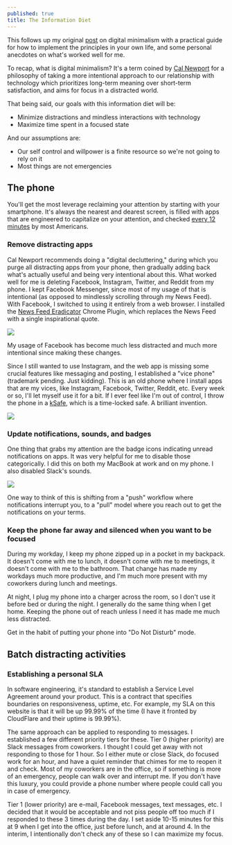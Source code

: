 ```yaml
---
published: true
title: The Information Diet
---
```

This follows up my original [post](https://www.david-merrick.com/2019/06/15/digital-minimalism-review/) on digital minimalism with a practical guide for how to implement the principles in your own life, and some personal anecdotes on what's worked well for me.

To recap, what is digital minimalism? It's a term coined by [Cal Newport](https://www.amazon.com/dp/B07DBRBP7G/ref=dp-kindle-redirect?_encoding=UTF8&btkr=1) for a philosophy of taking a more intentional approach to our relationship with technology which prioritizes long-term meaning over short-term satisfaction, and aims for focus in a distracted world.

That being said, our goals with this information diet will be:
- Minimize distractions and mindless interactions with technology
- Maximize time spent in a focused state

And our assumptions are:
- Our self control and willpower is a finite resource so we're not going to rely on it
- Most things are not emergencies

## The phone

You'll get the most leverage reclaiming your attention by starting with your smartphone. It's always the nearest and dearest screen, is filled with apps that are engineered to capitalize on your attention, and checked [every 12 minutes](https://nypost.com/2017/11/08/americans-check-their-phones-80-times-a-day-study/) by most Americans.

### Remove distracting apps

Cal Newport recommends doing a "digital decluttering," during which you purge all distracting apps from your phone, then gradually adding back what's actually useful and being very intentional about this. What worked well for me is deleting Facebook, Instagram, Twitter, and Reddit from my phone. I kept Facebook Messenger, since most of my usage of that is intentional (as opposed to mindlessly scrolling through my News Feed). With Facebook, I switched to using it entirely from a web browser. I installed the [News Feed Eradicator](https://chrome.google.com/webstore/detail/news-feed-eradicator-for/fjcldmjmjhkklehbacihaiopjklihlgg?hl=en) Chrome Plugin, which replaces the News Feed with a single inspirational quote.

![]({{site.cdn_path}}/2019/10/28/news_feed_eradicator.png)

My usage of Facebook has become much less distracted and much more intentional since making these changes.

Since I still wanted to use Instagram, and the web app is missing some crucial features like messaging and posting, I established a "vice phone" (trademark pending. Just kidding). This is an old phone where I install apps that are my vices, like Instagram, Facebook, Twitter, Reddit, etc. Every week or so, I'll let myself use it for a bit. If I ever feel like I'm out of control, I throw the phone in a [kSafe](https://www.thekitchensafe.com), which is a time-locked safe. A brilliant invention.

![]({{site.cdn_path}}/2019/10/28/ksafe.jpg)

### Update notifications, sounds, and badges

One thing that grabs my attention are the badge icons indicating unread notifications on apps. It was very helpful for me to disable those categorically. I did this on both my MacBook at work and on my phone. I also disabled Slack's sounds.

![]({{site.cdn_path}}/2019/10/28/badges.jpg)

One way to think of this is shifting from a "push" workflow where notifications interrupt you, to a "pull" model where you reach out to get the notifications on your terms.

### Keep the phone far away and silenced when you want to be focused

During my workday, I keep my phone zipped up in a pocket in my backpack. It doesn't come with me to lunch, it doesn't come with me to meetings, it doesn't come with me to the bathroom. That change has made my workdays much more productive, and I'm much more present with my coworkers during lunch and meetings.

At night, I plug my phone into a charger across the room, so I don't use it before bed or during the night. I generally do the same thing when I get home. Keeping the phone out of reach unless I need it has made me much less distracted.

Get in the habit of putting your phone into "Do Not Disturb" mode.

## Batch distracting activities

### Establishing a personal SLA

In software engineering, it's standard to establish a Service Level Agreement around your product. This is a contract that specifies boundaries on responsiveness, uptime, etc. For example, my SLA on this website is that it will be up 99.99% of the time (I have it fronted by CloudFlare and their uptime is 99.99%).

The same approach can be applied to responding to messages. I established a few different priority tiers for these. Tier 0 (higher priority) are Slack messages from coworkers. I thought I could get away with not responding to those for 1 hour. So I either mute or close Slack, do focused work for an hour, and have a quiet reminder that chimes for me to reopen it and check. Most of my coworkers are in the office, so if something is more of an emergency, people can walk over and interrupt me. If you don't have this luxury, you could provide a phone number where people could call you in case of emergency.

Tier 1 (lower priority) are e-mail, Facebook messages, text messages, etc. I decided that it would be acceptable and not piss people off too much if I responded to these 3 times during the day. I set aside 10-15 minutes for this at 9 when I get into the office, just before lunch, and at around 4. In the interim, I intentionally don't check any of these so I can maximize my focus.



